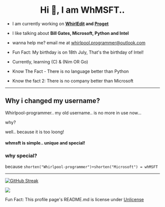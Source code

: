<h1 align="center">Hi 👋, I am WhMSFT..</h1>

- I am currently working on **[WhirlEdit](https://github.com/whirlpool-programmer/whirledit) and [Proget](http://pypi.org/projects/proget)**

- I like talking about **Bill Gates, Microsoft, Python and Intel**

- wanna help me? email me at whirlpool.programmer@outlook.com

- Fun Fact: My birthday is on 18th July, That's the birthday of Intel!

- Currently, learning (C) & (Nim OR Go)

- Know The Fact - There is no language better than Python

- Know the fact 2: There is no company better than Microsoft

<hr>

## Why i changed my username?

Whirlpool-programmer.. my old username..
is no more in use now...

why?

well.. because it is too loong!

#### whmsft is simple.. unique and special!

### why special?

because `shorten("Whirlpool-programmer")+shorten("Microsoft") = whMSFT`
<hr>

[![GitHub Streak](https://github-readme-streak-stats.herokuapp.com?user=Whmsft&theme=dark&hide_border=true&date_format=M%20j%5B%2C%20Y%5D)](https://git.io/streak-stats)

<a href="https://metrics.lecoq.io/Whmsft?base.metadata=0&isocalendar=1&languages=1&achievements=1&lines=1&isocalendar.duration=half-year&languages.limit=8&languages.sections=most-used&languages.colors=github&languages.threshold=0%25&languages.indepth=false&languages.categories=markup%2C%20programming&languages.recent.categories=programming&languages.recent.load=300&languages.recent.days=121&achievements.threshold=C&achievements.secrets=true&achievements.display=detailed&achievements.limit=0&config.timezone=UK%2FLondon"><img src="https://metrics.lecoq.io/Whmsft?base.metadata=0&isocalendar=1&languages=1&achievements=1&lines=1&isocalendar.duration=half-year&languages.limit=8&languages.sections=most-used&languages.colors=github&languages.threshold=0%25&languages.indepth=false&languages.categories=markup%2C%20programming&languages.recent.categories=programming&languages.recent.load=300&languages.recent.days=121&achievements.threshold=C&achievements.secrets=true&achievements.display=detailed&achievements.limit=0&config.timezone=UK%2FLondon"></a>


Fun Fact:
This profile page's README.md is license under [Unlicense](unlicense.org)
